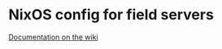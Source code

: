 # NixOS config for field servers
[Documentation on the wiki](https://github.com/MSF-OCB/NixOS/wiki)
